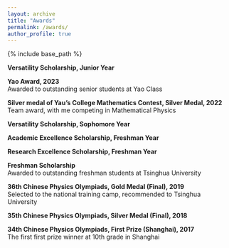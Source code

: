 ```yaml
---
layout: archive
title: "Awards"
permalink: /awards/
author_profile: true
---
```


{% include base_path %}

**Versatility Scholarship, Junior Year**

**Yao Award, 2023**  
Awarded to outstanding senior students at Yao Class

**Silver medal of Yau’s College Mathematics Contest, Silver Medal, 2022**  
Team award, with me competing in Mathematical Physics

**Versatility Scholarship, Sophomore Year**

**Academic Excellence Scholarship, Freshman Year**

**Research Excellence Scholarship, Freshman Year**

**Freshman Scholarship**  
Awarded to outstanding freshman students at Tsinghua University

**36th Chinese Physics Olympiads, Gold Medal (Final), 2019**  
Selected to the national training camp, recommended to Tsinghua University

**35th Chinese Physics Olympiads, Silver Medal (Final), 2018**

**34th Chinese Physics Olympiads, First Prize (Shanghai), 2017**  
The first first prize winner at 10th grade in Shanghai

